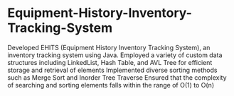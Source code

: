 # Equipment-History-Inventory-Tracking-System
Developed EHITS (Equipment History Inventory Tracking System), an inventory 
tracking system using Java.
 Employed a variety of custom data structures including LinkedList, Hash Table, and 
AVL Tree for efficient storage and retrieval of elements
Implemented diverse sorting methods such as Merge Sort and Inorder Tree Traverse 
 Ensured that the complexity of searching and sorting elements falls within the range 
of O(1) to O(n)
